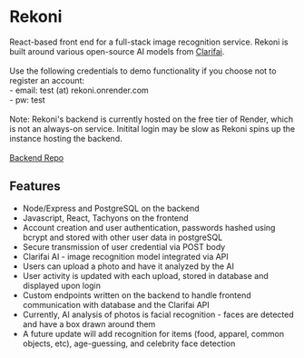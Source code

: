 # Rekoni 
React-based front end for a full-stack image recognition service. Rekoni is built around various open-source AI models from  [Clarifai](https://clarifai.com/explore/models). <br><br>
Use the following credentials to demo functionality if you choose not to register an account: 
<br> - email: test (at) rekoni.onrender.com
<br> - pw: test
<br><br>
Note: Rekoni's backend is currently hosted on the free tier of Render, which is not an always-on service. Initital login may be slow as Rekoni spins up the instance hosting the backend. 
<br><br>
[Backend Repo](https://github.com/nickmurph/rekoni-backend)

## Features
- Node/Express and PostgreSQL on the backend
- Javascript, React, Tachyons on the frontend
- Account creation and user authentication, passwords hashed using bcrypt and stored with other user data in postgreSQL
- Secure transmission of user credential via POST body
- Clarifai AI - image recognition model integrated via API
- Users can upload a photo and have it analyzed by the AI
- User activity is updated with each upload, stored in database and displayed upon login
- Custom endpoints written on the backend to handle frontend communication with database and the Clarifai API
- Currently, AI analysis of photos is facial recognition - faces are detected and have a box drawn around them
- A future update will add recognition for items (food, apparel, common objects, etc), age-guessing, and celebrity face detection
